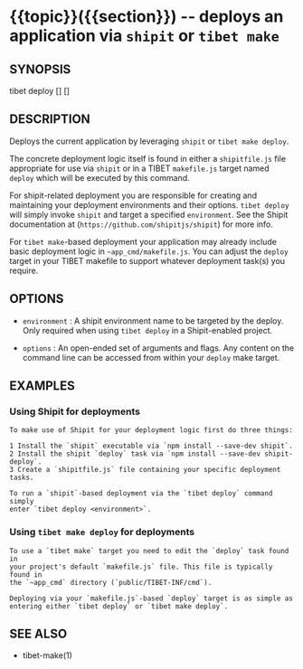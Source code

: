{{topic}}({{section}}) -- deploys an application via `shipit` or `tibet make`
=============================================

## SYNOPSIS

tibet deploy [<environment>] [<options>]

## DESCRIPTION

Deploys the current application by leveraging `shipit` or `tibet make deploy`.

The concrete deployment logic itself is found in either a `shipitfile.js` file
appropriate for use via `shipit` or in a TIBET `makefile.js` target named
`deploy` which will be executed by this command.

For shipit-related deployment you are responsible for creating and maintaining
your deployment environments and their options. `tibet deploy` will simply
invoke `shipit` and target a specified `environment`. See the Shipit
documentation at (`https://github.com/shipitjs/shipit`) for more info.

For `tibet make`-based deployment your application may already include basic
deployment logic in `~app_cmd/makefile.js`. You can adjust the `deploy` target
in your TIBET makefile to support whatever deployment task(s) you require.

## OPTIONS

  * `environment` :
    A shipit environment name to be targeted by the deploy. Only required when
using `tibet deploy` in a Shipit-enabled project.

  * `options` :
    An open-ended set of arguments and flags. Any content on the command line
can be accessed from within your `deploy` make target.

## EXAMPLES

### Using Shipit for deployments

    To make use of Shipit for your deployment logic first do three things:

    1 Install the `shipit` executable via `npm install --save-dev shipit`.
    2 Install the shipit `deploy` task via `npm install --save-dev shipit-deploy`.
    3 Create a `shipitfile.js` file containing your specific deployment tasks.

    To run a `shipit`-based deployment via the `tibet deploy` command simply
    enter `tibet deploy <environment>`.

### Using `tibet make deploy` for deployments

    To use a `tibet make` target you need to edit the `deploy` task found in
    your project's default `makefile.js` file. This file is typically found in
    the `~app_cmd` directory (`public/TIBET-INF/cmd`).

    Deploying via your `makefile.js`-based `deploy` target is as simple as
    entering either `tibet deploy` or `tibet make deploy`.

## SEE ALSO

  * tibet-make(1)

